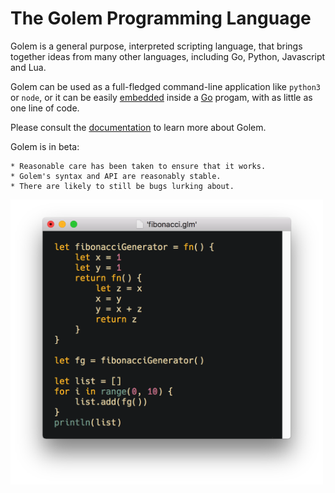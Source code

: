# The Golem Programming Language

Golem is a general purpose, interpreted scripting language, that brings together ideas 
from many other languages, including Go, Python, Javascript and Lua.

Golem can be used as a full-fledged command-line application like `python3` or `node`, 
or it can be easily [embedded](https://github.com/mjarmy/golem-lang/blob/master/examples/embedding/sandbox.go) 
inside a [Go](https://golang.org/) progam, with as little as one line of code.

Please consult the [documentation](https://mjarmy.github.io/golem-lang/) to learn 
more about Golem.

Golem is in beta:

    * Reasonable care has been taken to ensure that it works.
    * Golem's syntax and API are reasonably stable.
    * There are likely to still be bugs lurking about.

<img src="/images/snippet.png?raw=true" width="500">

